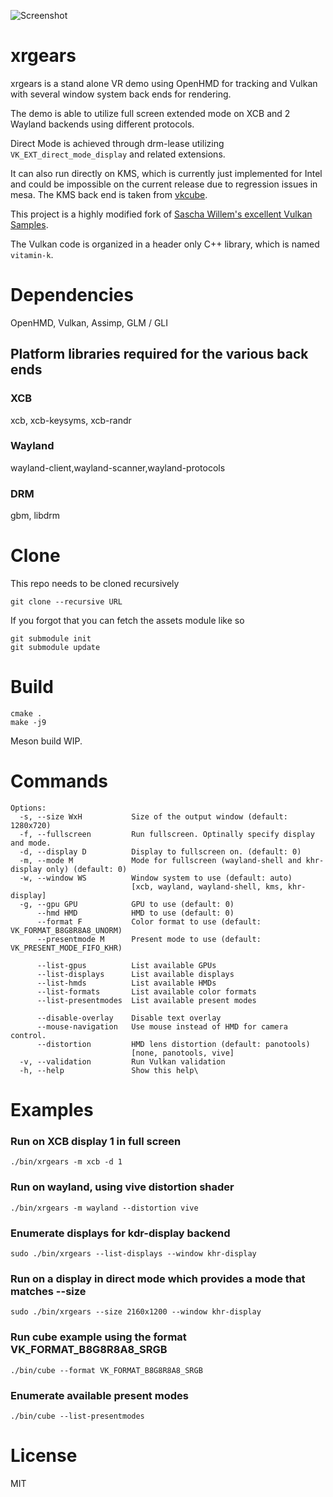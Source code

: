 ![Screenshot](https://gitlab.com/lubosz/xrgears/raw/master/doc/screenshot.jpg "Screenshot")

# xrgears

xrgears is a stand alone VR demo using OpenHMD for tracking and Vulkan
with several window system back ends for rendering.

The demo is able to utilize full screen extended mode on XCB and 2 Wayland backends using different protocols.

Direct Mode is achieved through drm-lease utilizing `VK_EXT_direct_mode_display` and related extensions.

It can also run directly on KMS, which is currently just implemented for Intel and could be impossible on the current release due to regression issues in mesa. The KMS back end is taken from [vkcube](https://github.com/krh/vkcube).

This project is a highly modified fork of [Sascha Willem's excellent Vulkan Samples](https://github.com/SaschaWillems/Vulkan).

The Vulkan code is organized in a header only C++ library, which is named `vitamin-k`.

# Dependencies

OpenHMD, Vulkan, Assimp, GLM / GLI

## Platform libraries required for the various back ends

### XCB
xcb, xcb-keysyms, xcb-randr

### Wayland
wayland-client,wayland-scanner,wayland-protocols

### DRM
gbm, libdrm

# Clone

This repo needs to be cloned recursively

```
git clone --recursive URL
```

If you forgot that you can fetch the assets module like so

```
git submodule init
git submodule update
```

# Build

```
cmake .
make -j9
```

Meson build WIP.

# Commands

```
Options:
  -s, --size WxH           Size of the output window (default: 1280x720)
  -f, --fullscreen         Run fullscreen. Optinally specify display and mode.
  -d, --display D          Display to fullscreen on. (default: 0)
  -m, --mode M             Mode for fullscreen (wayland-shell and khr-display only) (default: 0)
  -w, --window WS          Window system to use (default: auto)
                           [xcb, wayland, wayland-shell, kms, khr-display]
  -g, --gpu GPU            GPU to use (default: 0)
      --hmd HMD            HMD to use (default: 0)
      --format F           Color format to use (default: VK_FORMAT_B8G8R8A8_UNORM)
      --presentmode M      Present mode to use (default: VK_PRESENT_MODE_FIFO_KHR)

      --list-gpus          List available GPUs
      --list-displays      List available displays
      --list-hmds          List available HMDs
      --list-formats       List available color formats
      --list-presentmodes  List available present modes

      --disable-overlay    Disable text overlay
      --mouse-navigation   Use mouse instead of HMD for camera control.
      --distortion         HMD lens distortion (default: panotools)
                           [none, panotools, vive]
  -v, --validation         Run Vulkan validation
  -h, --help               Show this help\
```

# Examples

### Run on XCB display 1 in full screen
```
./bin/xrgears -m xcb -d 1
```

### Run on wayland, using vive distortion shader
```
./bin/xrgears -m wayland --distortion vive
```

### Enumerate displays for kdr-display backend

```
sudo ./bin/xrgears --list-displays --window khr-display
```

### Run on a display in direct mode which provides a mode that matches --size
```
sudo ./bin/xrgears --size 2160x1200 --window khr-display
```

### Run cube example using the format VK_FORMAT_B8G8R8A8_SRGB
```
./bin/cube --format VK_FORMAT_B8G8R8A8_SRGB
```

### Enumerate available present modes
```
./bin/cube --list-presentmodes
```

# License
MIT